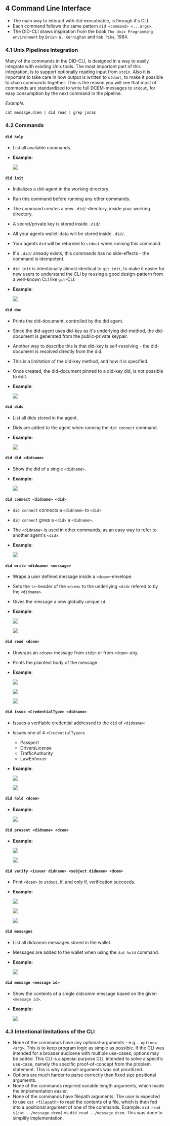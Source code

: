 
## 4  Command Line Interface

- The main way to interact with `did` executeable, is through it's CLI.
- Each command follows the same pattern `did <command> <...args>`.
- The DID-CLI draws inspiration from the book `The Unix Programming environment` by `Brian W. Kernighan` and `Rob Pike`, 1984.


### 4.1 Unix Pipelines Integration

Many of the commands in the DID-CLI, is designed in a way to easily integrate with existing Unix tools. The most important part of this integration, is to support optionally reading input from `stdin`. Also it is important to take care in how output is written to `stdout`, to make it possible to chain commands together. This is the reason you will see that most of commands are standardized to write full DCEM-messages to `stdout`, for easy consumption by the next command in the pipeline.

*Example:*
```
cat message.dcem | did read | grep jonas 
```


### 4.2 Commands

#### `did help`

- List all available commands.

- **Example:**

    ![](./images/cmd-help.png)

#### `did init`

- Initializes a did-agent in the working directory.
- Run this command before running any other commands.
- The command creates a new `.did/`-directory, inside your working directory.
- A secret/private key is stored inside `.did/`.
- All your agents wallet-data will be stored inside `.did/`.
- Your agents `did` will be returned to `stdout` when running this command.
- If a `.did/` already exists, this commands has no side-effects - the command is idempotent.
- `did init` is intentionally almost identical to `git init`, to make it easier for new users to understand the CLI by reusing a good design-pattern from a well-known CLI like `git`-CLI.

- **Example**:

    ![](./images/cmd-init.png)


#### `did doc`

- Prints the did-document, controlled by the did agent.
- Since the did-agent uses did-key as it's underlying did-method, the did-document is generated from the public-private keypair.
- Another way to describe this is that did-key is self-resolving - the did-document is resolved directly from the did.
- This is a limitation of the did-key method, and how it is specified.
- Once created, the did-document pinned to a did-key did, is not possible to edit.

- **Example**:

    ![](./images/cmd-doc.png)


#### `did dids`

- List all dids stored in the agent.
- Dids are added to the agent when running the `did connect` command.

- **Example:**

    ![](./images/cmd-dids.png)

#### `did did <didname>`

- Show the did of a single `<didname>`.

- **Example:**

    ![](./images/cmd-did.png)


#### `did connect <didname> <did>`

- `did connect` connects a `<didname>` to `<did>`
- `did connect` gives a `<did>` a `<didname>`.
- The `<didname>` is used in other commands, as an easy way to refer to another agent's `<did>`.

- **Example**:

    ![](./images/cmd-connect.png)

#### `did write <didname> <message>`

- Wraps a user defined message inside a `<dcem>`-envelope.
- Sets the `to`-header of the `<dcem>` to the underlying `<did>` refered to by the `<didname>`.
- Gives the message a new globally unique `id`.

- **Example**:

    ![](./images/cmd-write.png)

    ![](./images/cmd-write-alt.png)

#### `did read <dcem>`

- Unwraps an `<dcem>` message from `stdin` or from `<dcem>`-arg.
- Prints the plaintext body of the message.

- **Example**:

    ![](./images/cmd-read-message.png)

    ![](./images/cmd-read-vc.png)

    ![](./images/cmd-read-vp.png)


#### `did issue <CredentialType> <didname>`

- Issues a verifiable credential addressed to the `did` of `<didname>`:
- Issues one of 4 `<CredentialType>`s
    * Passport
    * DriversLicense
    * TrafficAuthority
    * LawEnforcer

- **Example**:

    ![](./images/cmd-issue.png)

    ![](./images/cmd-issue-alt.png)


#### `did hold <dcem>`

- **Example:**

    ![](./images/cmd-hold.png)

#### `did present <didname> <dcem>`

- **Example:**

    ![](./images/cmd-present.png)

    ![](./images/cmd-present-alt.png)

#### `did verify <issuer didname> <subject didname> <dcem>`

- Print `<dcem>` to `stdout`, if, and only if, verification succeeds.

- **Example:**

    ![](./images/cmd-verify.png)

    ![](./images/cmd-verify-issuerfails.png)

    ![](./images/cmd-verify-subjectfails.png)

#### `did messages`

- List all didcomm messages stored in the wallet.
- Messages are added to the wallet when using the `did hold` command.

- **Example:**

    ![](./images/cmd-messages.png)

#### `did message <message id>`

- Show the contents of a single didcomm message based on the given `<message id>`.

- **Example:**

    ![](./images/cmd-message.png)


### 4.3 Intentional limitations of the CLI

- None of the commands have any optional-arguments - e.g `--option=<arg>`. This is to keep program logic as simple as possible. If the CLI was intended for a broader audicene with multiple use-cases, options may be added. This CLI is a special purpose CLI, intended to solve a specific use-case, namely the specific proof-of-concept from the problem statement. This is why optional-arguments was not prioritized.
- Options are much harder to parse correctly than fixed size positional arguments.
- None of the commands required variable length arguments, which made the implementation easier.
- None of the commands have filepath arguments. The user is expected to use `cat <filepath>` to read the contents of a file, which is then fed into a positional argument of one of the commands. Example: `did read $(cat ../message.dcem)` vs `did read ../message.dcem`. This was done to simplify implementation.
